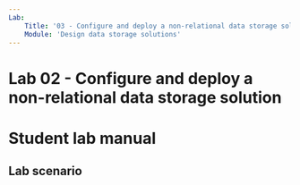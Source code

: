 ```yaml
---
Lab:
    Title: '03 - Configure and deploy a non-relational data storage solution.'
    Module: 'Design data storage solutions'
---
```


# Lab 02 - Configure and deploy a non-relational data storage solution 
# Student lab manual
## Lab scenario
